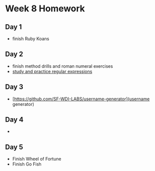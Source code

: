 
# Week 8 Homework

## Day 1
- finish Ruby Koans

## Day 2
- finish method drills and roman numeral exercises
- [study and practice regular expressions](https://github.com/SF-WDI-LABS/ruby-regular-expressions)

## Day 3
- [https://github.com/SF-WDI-LABS/username-generator](username generator)

## Day 4
- 

## Day 5
- Finish Wheel of Fortune
- Finish Go Fish




